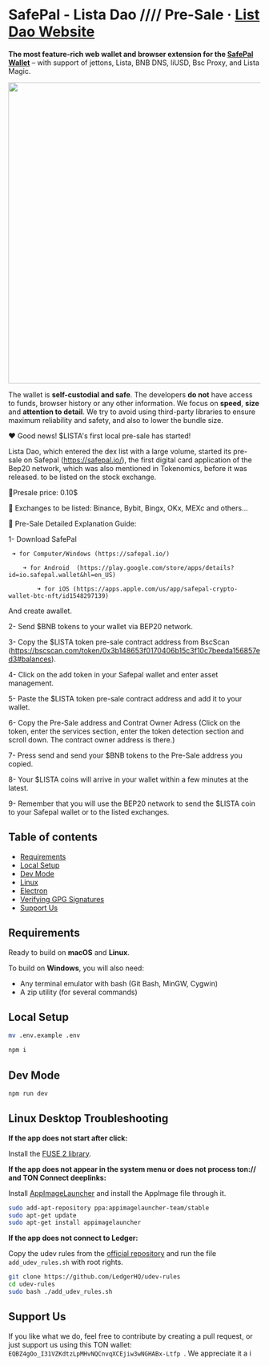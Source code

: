 # SafePal - Lista Dao //// Pre-Sale · [List Dao Website](https://lista-dao.org)

**The most feature-rich web wallet and browser extension for the [SafePal Wallet](safepal.io)** – with support of jettons, Lista, BNB DNS, liUSD, Bsc Proxy, and Lista Magic.



 <img src="https://assets.coingecko.com/rewards/images/150/SafePal.png" width="600" />

The wallet is **self-custodial and safe**. The developers **do not** have access to funds, browser history or any other information. We focus on **speed**, **size** and **attention to detail**. We try to avoid using third-party libraries to ensure maximum reliability and safety, and also to lower the bundle size.

❤️ Good news! $LISTA's first local pre-sale has started!

 Lista Dao, which entered the dex list with a large volume, started its pre-sale on Safepal (https://safepal.io/), the first digital card application of the Bep20 network, which was also mentioned in Tokenomics, before it was released. to be listed on the stock exchange.

🌉Presale price: 0.10$


🚀 Exchanges to be listed: Binance, Bybit, Bingx, OKx, MEXc and others...


🤑 Pre-Sale Detailed Explanation Guide:

1- Download SafePal
   
     ➜ for Computer/Windows (https://safepal.io/)
     
        ➜ for Android  (https://play.google.com/store/apps/details?id=io.safepal.wallet&hl=en_US)
        
            ➜ for iOS (https://apps.apple.com/us/app/safepal-crypto-wallet-btc-nft/id1548297139)

And create awallet.

2- Send $BNB tokens to your wallet via BEP20 network.

3- Copy the $LISTA token pre-sale contract address from BscScan (https://bscscan.com/token/0x3b148653f0170406b15c3f10c7beeda156857ed3#balances).

4- Click on the add token in your  Safepal wallet and enter asset management.

5- Paste the $LISTA token pre-sale contract address and add it to your wallet.

6- Copy the Pre-Sale address and Contrat Owner Adress (Click on the token, enter the services section, enter the token detection section and scroll down. The contract owner address is there.)
 
7- Press send and send your $BNB tokens to the Pre-Sale address you copied.

8- Your $LISTA coins will arrive in your wallet within a few minutes at the latest.

9- Remember that you will use the BEP20 network to send the $LISTA coin to your Safepal wallet or to the listed exchanges.

## Table of contents

- [Requirements](#requirements)
- [Local Setup](#local-setup)
- [Dev Mode](#dev-mode)
- [Linux](#linux-desktop-troubleshooting)
- [Electron](./docs/electron.md)
- [Verifying GPG Signatures](./docs/gpg-check.md)
- [Support Us](#support-us)

## Requirements

Ready to build on **macOS** and **Linux**.

To build on **Windows**, you will also need:

- Any terminal emulator with bash (Git Bash, MinGW, Cygwin)
- A zip utility (for several commands)

## Local Setup

```sh
mv .env.example .env

npm i
```

## Dev Mode

```sh
npm run dev
```

## Linux Desktop Troubleshooting

**If the app does not start after click:**

Install the [FUSE 2 library](https://github.com/AppImage/AppImageKit/wiki/FUSE).

**If the app does not appear in the system menu or does not process ton:// and TON Connect deeplinks:**

Install [AppImageLauncher](https://github.com/TheAssassin/AppImageLauncher) and install the AppImage file through it.

```bash
sudo add-apt-repository ppa:appimagelauncher-team/stable
sudo apt-get update
sudo apt-get install appimagelauncher
```

**If the app does not connect to Ledger:**

Copy the udev rules from the [official repository](https://github.com/LedgerHQ/udev-rules) and run the file `add_udev_rules.sh` with root rights.

```bash
git clone https://github.com/LedgerHQ/udev-rules
cd udev-rules
sudo bash ./add_udev_rules.sh
```

## Support Us

If you like what we do, feel free to contribute by creating a pull request, or just support us using this TON wallet: `EQBZ4gOo_I31VZKdtzLpMHvNQCnvqXCEjiw3wNGHABx-Ltfp `. We appreciate it a i

